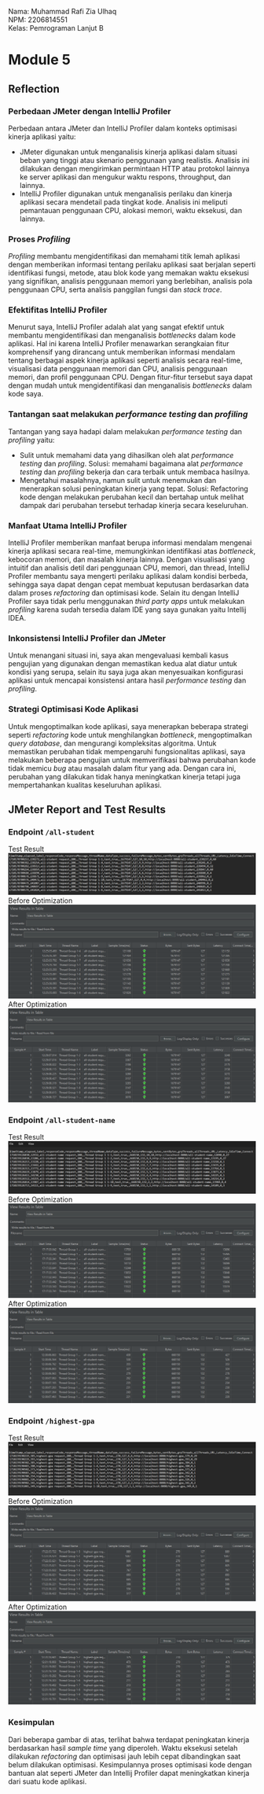 Nama: Muhammad Rafi Zia Ulhaq<br>
NPM: 2206814551<br>
Kelas: Pemrograman Lanjut B<br>

# Module 5

## Reflection
### Perbedaan JMeter dengan IntelliJ Profiler
Perbedaan antara JMeter dan IntelliJ Profiler dalam konteks optimisasi kinerja aplikasi yaitu:
* JMeter digunakan untuk menganalisis kinerja aplikasi dalam situasi beban yang tinggi atau skenario penggunaan yang realistis. Analisis ini dilakukan dengan mengirimkan permintaan HTTP atau protokol lainnya ke server aplikasi dan mengukur waktu respons, throughput, dan lainnya.
* IntelliJ Profiler digunakan untuk menganalisis perilaku dan kinerja aplikasi secara mendetail pada tingkat kode. Analisis ini meliputi pemantauan penggunaan CPU, alokasi memori, waktu eksekusi, dan lainnya.

### Proses *Profiling*
*Profiling* membantu mengidentifikasi dan memahami titik lemah aplikasi dengan memberikan informasi tentang perilaku aplikasi saat berjalan seperti identifikasi fungsi, metode, atau blok kode yang memakan waktu eksekusi yang signifikan, analisis penggunaan memori yang berlebihan, analisis pola penggunaan CPU, serta analisis panggilan fungsi dan *stack trace*.

### Efektifitas IntelliJ Profiler
Menurut saya, IntelliJ Profiler adalah alat yang sangat efektif untuk membantu mengidentifikasi dan menganalisis *bottlenecks* dalam kode aplikasi. Hal ini karena IntelliJ Profiler menawarkan serangkaian fitur komprehensif yang dirancang untuk memberikan informasi mendalam tentang berbagai aspek kinerja aplikasi seperti analisis secara real-time, visualisasi data penggunaan memori dan CPU, analisis penggunaan memori, dan profil penggunaan CPU. Dengan fitur-fitur tersebut saya dapat dengan mudah untuk mengidentifikasi dan menganalisis *bottlenecks* dalam kode saya.

### Tantangan saat melakukan *performance testing* dan *profiling*
Tantangan yang saya hadapi dalam melakukan *performance testing* dan *profiling* yaitu:
* Sulit untuk memahami data yang dihasilkan oleh alat *performance testing* dan *profiling*. Solusi: memahami bagaimana alat *performance testing* dan *profiling* bekerja dan cara terbaik untuk membaca hasilnya.
* Mengetahui masalahnya, namun sulit untuk menemukan dan menerapkan solusi peningkatan kinerja yang tepat. Solusi: Refactoring kode dengan melakukan perubahan kecil dan bertahap untuk melihat dampak dari perubahan tersebut terhadap kinerja secara keseluruhan.

### Manfaat Utama IntelliJ Profiler
IntelliJ Profiler memberikan manfaat berupa informasi mendalam mengenai kinerja aplikasi secara real-time, memungkinkan identifikasi atas *bottleneck*, kebocoran memori, dan masalah kinerja lainnya. Dengan visualisasi yang intuitif dan analisis detil dari penggunaan CPU, memori, dan thread, IntelliJ Profiler membantu saya mengerti perilaku aplikasi dalam kondisi berbeda, sehingga saya dapat dengan cepat membuat keputusan berdasarkan data dalam proses *refactoring* dan optimisasi kode. Selain itu dengan IntelliJ Profiler saya tidak perlu menggunakan *third party apps* untuk melakukan *profiling* karena sudah tersedia dalam IDE yang saya gunakan yaitu Intellij IDEA.

### Inkonsistensi IntelliJ Profiler dan JMeter
Untuk menangani situasi ini, saya akan mengevaluasi kembali kasus pengujian yang digunakan dengan memastikan kedua alat diatur untuk kondisi yang serupa, selain itu saya juga akan menyesuaikan konfigurasi aplikasi untuk mencapai konsistensi antara hasil *performance testing* dan *profiling*.

### Strategi Optimisasi Kode Aplikasi
Untuk mengoptimalkan kode aplikasi, saya menerapkan beberapa strategi seperti *refactoring* kode untuk menghilangkan *bottleneck*, mengoptimalkan *query database*, dan mengurangi kompleksitas algoritma. Untuk memastikan perubahan tidak mempengaruhi fungsionalitas aplikasi, saya melakukan beberapa pengujian untuk memverifikasi bahwa perubahan kode tidak memicu *bug* atau masalah dalam fitur yang ada. Dengan cara ini, perubahan yang dilakukan tidak hanya meningkatkan kinerja tetapi juga mempertahankan kualitas keseluruhan aplikasi.

## JMeter Report and Test Results
### Endpoint `/all-student`
Test Result<br>
![alt text](https://github.com/rafizia/exercise-profiling/blob/optimize/image/test-result-1.png?raw=true)
Before Optimization<br>
![alt text](https://github.com/rafizia/exercise-profiling/blob/optimize/image/before-all-student-request.png?raw=true)
After Optimization<br>
![alt text](https://github.com/rafizia/exercise-profiling/blob/optimize/image/after-all-student-request.png?raw=true)

### Endpoint `/all-student-name`
Test Result<br>
![alt text](https://github.com/rafizia/exercise-profiling/blob/optimize/image/test-result-2.png?raw=true)
Before Optimization<br>
![alt text](https://github.com/rafizia/exercise-profiling/blob/optimize/image/before-all-student-name.png?raw=true)
After Optimization<br>
![alt text](https://github.com/rafizia/exercise-profiling/blob/optimize/image/after-all-student-name.png?raw=true)

### Endpoint `/highest-gpa`
Test Result<br>
![alt text](https://github.com/rafizia/exercise-profiling/blob/optimize/image/test-result-3.png?raw=true)
Before Optimization<br>
![alt text](https://github.com/rafizia/exercise-profiling/blob/optimize/image/before-highest-gpa.png?raw=true)
After Optimization<br>
![alt text](https://github.com/rafizia/exercise-profiling/blob/optimize/image/after-highest-gpa.png?raw=true)

### Kesimpulan
Dari beberapa gambar di atas, terlihat bahwa terdapat peningkatan kinerja berdasarkan hasil *sample time* yang diperoleh. Waktu eksekusi setelah dilakukan *refactoring* dan optimisasi jauh lebih cepat dibandingkan saat belum dilakukan optimisasi. Kesimpulannya proses optimisasi kode dengan bantuan alat seperti JMeter dan Intellij Profiler dapat meningkatkan kinerja dari suatu kode aplikasi.